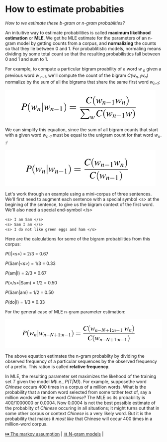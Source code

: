 # How to estimate probabities

*How to we estimate these b-gram or n-gram probabilties?*

An inituitive way to estimate probabilities is called **maximum likelihood estimation** or **MLE**. We get he MLE estimate for the parameters of an n-gram model by getting counts from a corpus, and **normalizing** the counts so that they lie between 0 and 1. For probablitistic models, normaling means dividing by some total count so that the resulting probabilistics fall between 0 and 1 and sum to 1.

For example, to compute a particular bigram proability of a word *w <sub>n</sub>* given a previous word *w <sub>n-1</sub>*, we'll compute the count of the bigram *C(w<sub>n-1</sub>w<sub>n</sub>)* normalize by the sum of all the bigrams that share the same first word *w<sub>n-1</sub>*:

![Image not found](/assets/images/n-gram-5.png)

We can simplify this equation, since the sum of all bigram counts that start with a given word *w<sub>n-1</sub>* must be equal to the unigram count for that word *w<sub>n-1</sub>*:

![Image not found](/assets/images/n-gram-6.png)

Let's work through an example using a mini-corpus of three sentences. We'll first need to augment each sentence with a special symbol &lt;s&gt; at the begining of the sentence, to give us the bigram context of the first word. We'll also need a special end-symbol &lt;/s&gt;

```
<s> I am Sam </s>
<s> Sam I am </s>
<s> I do not like green eggs and ham </s>
```

Here are the calculations for some of the bigram probabilities from this corpus:


*P*(I|&lt;s&gt;) = 2/3 = 0.67

*P*(Sam|&lt;s&gt;) = 1/3 = 0.33

*P*(am|I) = 2/3 = 0.67

*P*(&lt;/s&gt;|Sam) = 1/2 = 0.50

*P*(Sam|am) = 1/2 = 0.50

*P*(do|I) = 1/3 = 0.33

For the general case of MLE n-gram parameter estimation:

![Image not found](/assets/images/n-gram-7.png)

The above equation estimates the n-gram probabilty by dividing the observed frequency of a particular sequences by the observed frequency of a prefix. This ration is called **relative frequency**.

In MLE, the resulting parameter set maximizes the likehood of the training set *T* given the model *M*(i.e., *P(T|M)*). For example, supposethe word *Chinese* occurs 400 times in a corpus of a million words. What is the probability that a random word selected from some tother text of, say a million words will be the word *Chinese*? The MLE os its probability is 400/1000000 or 0.0004. Now 0.0004 is not the best possible estimate of the probablity of *Chinese* occuring in all situations; it might turns out that in some other corpus or context *Chinese* is a very likely word. But it is the probability that makes it *most like* that Chinese will occur 400 times in a million-word corpus.

[⏮️ The markov assumption](the-markov-assumption.md) | [⏸️ N-gram models](README.md) | <link rel="stylesheet" href="">